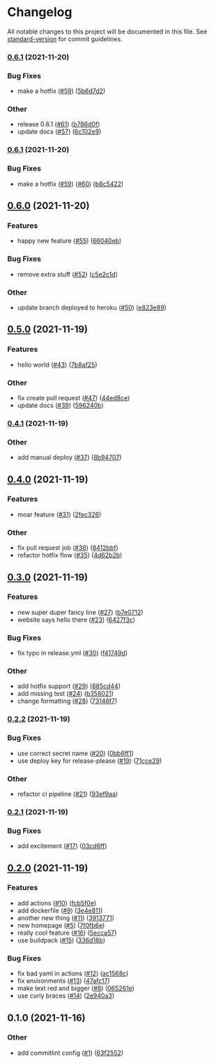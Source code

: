 # Changelog

All notable changes to this project will be documented in this file. See [standard-version](https://github.com/conventional-changelog/standard-version) for commit guidelines.

### [0.6.1](https://www.github.com/austinmitchem/eager-euler/compare/v0.6.0...v0.6.1) (2021-11-20)


### Bug Fixes

* make a hotfix ([#59](https://www.github.com/austinmitchem/eager-euler/issues/59)) ([5b6d7d2](https://www.github.com/austinmitchem/eager-euler/commit/5b6d7d21413f1982752787e8cc8aafe4cb7227f5))


### Other

* release 0.6.1 ([#61](https://www.github.com/austinmitchem/eager-euler/issues/61)) ([b786d0f](https://www.github.com/austinmitchem/eager-euler/commit/b786d0f83790e424fd9f9c9fc7319e6d2fc027d9))
* update docs ([#57](https://www.github.com/austinmitchem/eager-euler/issues/57)) ([6c102e9](https://www.github.com/austinmitchem/eager-euler/commit/6c102e9ac31bbecbce82cbbc028c2dd0cbee6600))

### [0.6.1](https://www.github.com/austinmitchem/eager-euler/compare/v0.6.0...v0.6.1) (2021-11-20)


### Bug Fixes

* make a hotfix ([#59](https://www.github.com/austinmitchem/eager-euler/issues/59)) ([#60](https://www.github.com/austinmitchem/eager-euler/issues/60)) ([b8c5422](https://www.github.com/austinmitchem/eager-euler/commit/b8c5422564b33845bdd08ee21f04b3cb9f7cd013))

## [0.6.0](https://www.github.com/austinmitchem/eager-euler/compare/v0.5.0...v0.6.0) (2021-11-20)


### Features

* happy new feature ([#55](https://www.github.com/austinmitchem/eager-euler/issues/55)) ([66040eb](https://www.github.com/austinmitchem/eager-euler/commit/66040eb80b25c9050abcab4a6f3f415476386f8d))


### Bug Fixes

* remove extra stuff ([#52](https://www.github.com/austinmitchem/eager-euler/issues/52)) ([c5e2c1d](https://www.github.com/austinmitchem/eager-euler/commit/c5e2c1d511fe578a4395e09fc9c5d2e5018d5213))


### Other

* update branch deployed to heroku ([#50](https://www.github.com/austinmitchem/eager-euler/issues/50)) ([e823e89](https://www.github.com/austinmitchem/eager-euler/commit/e823e89e3c22c42e8fc399735c3cf46d27235a0d))

## [0.5.0](https://www.github.com/austinmitchem/eager-euler/compare/v0.4.1...v0.5.0) (2021-11-19)


### Features

* hello world ([#43](https://www.github.com/austinmitchem/eager-euler/issues/43)) ([7b8af25](https://www.github.com/austinmitchem/eager-euler/commit/7b8af25cec7f287aaa6bf8995165ef3b179d53b3))


### Other

* fix create pull request ([#47](https://www.github.com/austinmitchem/eager-euler/issues/47)) ([44ed8ce](https://www.github.com/austinmitchem/eager-euler/commit/44ed8ce37e6bacd8ec42ece63af244f3e1b882ed))
* update docs ([#39](https://www.github.com/austinmitchem/eager-euler/issues/39)) ([596240b](https://www.github.com/austinmitchem/eager-euler/commit/596240b44297de899e8afd0c92f1e9c49be2241d))

### [0.4.1](https://www.github.com/austinmitchem/eager-euler/compare/v0.4.0...v0.4.1) (2021-11-19)


### Other

* add manual deploy ([#37](https://www.github.com/austinmitchem/eager-euler/issues/37)) ([8b94707](https://www.github.com/austinmitchem/eager-euler/commit/8b94707693b552ebb00f7994c6eec1b19caa7f4b))

## [0.4.0](https://www.github.com/austinmitchem/eager-euler/compare/v0.3.0...v0.4.0) (2021-11-19)


### Features

* moar feature ([#31](https://www.github.com/austinmitchem/eager-euler/issues/31)) ([2fec326](https://www.github.com/austinmitchem/eager-euler/commit/2fec326bebc2b682d96584403589da5796eb3e24))


### Other

* fix pull request job ([#36](https://www.github.com/austinmitchem/eager-euler/issues/36)) ([8412bbf](https://www.github.com/austinmitchem/eager-euler/commit/8412bbfba985da6344d03a1ab9bbbd34083d0049))
* refactor hotfix flow ([#35](https://www.github.com/austinmitchem/eager-euler/issues/35)) ([4d62b2b](https://www.github.com/austinmitchem/eager-euler/commit/4d62b2b936a08ca6c715735e6bade4fbeb3e987e))

## [0.3.0](https://www.github.com/austinmitchem/eager-euler/compare/v0.2.2...v0.3.0) (2021-11-19)


### Features

* new super duper fancy line ([#27](https://www.github.com/austinmitchem/eager-euler/issues/27)) ([b7e0712](https://www.github.com/austinmitchem/eager-euler/commit/b7e0712feeaa1b1d4afece4159fd3828fef1a8a9))
* website says hello there ([#23](https://www.github.com/austinmitchem/eager-euler/issues/23)) ([6427f3c](https://www.github.com/austinmitchem/eager-euler/commit/6427f3c72cdd6d1668565d878034205b863f246e))


### Bug Fixes

* fix typo in release.yml ([#30](https://www.github.com/austinmitchem/eager-euler/issues/30)) ([f41749d](https://www.github.com/austinmitchem/eager-euler/commit/f41749dc8680c8b66daaffa4efcfbb1f4768c573))


### Other

* add hotfix support ([#29](https://www.github.com/austinmitchem/eager-euler/issues/29)) ([885cd44](https://www.github.com/austinmitchem/eager-euler/commit/885cd444ecb8b6246440b8b9e9cc04f4c0b86fa6))
* add missing test ([#24](https://www.github.com/austinmitchem/eager-euler/issues/24)) ([b358021](https://www.github.com/austinmitchem/eager-euler/commit/b35802130be9083eef32dcc04704518f55f71e85))
* change formatting ([#28](https://www.github.com/austinmitchem/eager-euler/issues/28)) ([73146f7](https://www.github.com/austinmitchem/eager-euler/commit/73146f7bf077d844728fd08083fd2130b5eb9ec5))

### [0.2.2](https://www.github.com/austinmitchem/eager-euler/compare/v0.2.1...v0.2.2) (2021-11-19)


### Bug Fixes

* use correct secret name ([#20](https://www.github.com/austinmitchem/eager-euler/issues/20)) ([0bb6ff1](https://www.github.com/austinmitchem/eager-euler/commit/0bb6ff12ce2a77beda1f04a46979819fe6e006b8))
* use deploy key for release-please ([#19](https://www.github.com/austinmitchem/eager-euler/issues/19)) ([71cce29](https://www.github.com/austinmitchem/eager-euler/commit/71cce29f0634c47d087bc7af846eca913a7c8078))


### Other

* refactor ci pipeline ([#21](https://www.github.com/austinmitchem/eager-euler/issues/21)) ([93ef9aa](https://www.github.com/austinmitchem/eager-euler/commit/93ef9aa2cc7baae8557ef8f912dd41edb07d4882))

### [0.2.1](https://www.github.com/austinmitchem/eager-euler/compare/v0.2.0...v0.2.1) (2021-11-19)


### Bug Fixes

* add excitement ([#17](https://www.github.com/austinmitchem/eager-euler/issues/17)) ([03cd6ff](https://www.github.com/austinmitchem/eager-euler/commit/03cd6ff349b9895799f4b0c41ba9a71f1c6aef07))

## [0.2.0](https://www.github.com/austinmitchem/eager-euler/compare/v0.1.0...v0.2.0) (2021-11-19)


### Features

* add actions ([#10](https://www.github.com/austinmitchem/eager-euler/issues/10)) ([fcb5f0e](https://www.github.com/austinmitchem/eager-euler/commit/fcb5f0e6112b353f41eeafddbcf9551a549bb3d5))
* add dockerfile ([#9](https://www.github.com/austinmitchem/eager-euler/issues/9)) ([3e4e811](https://www.github.com/austinmitchem/eager-euler/commit/3e4e8115d755a43feda66c3a1d84e58d621bdbd2))
* another new thing ([#11](https://www.github.com/austinmitchem/eager-euler/issues/11)) ([3913771](https://www.github.com/austinmitchem/eager-euler/commit/391377185c34a35a6d81a4848d13cb7cdc227dc3))
* new homepage ([#5](https://www.github.com/austinmitchem/eager-euler/issues/5)) ([7f0fb6e](https://www.github.com/austinmitchem/eager-euler/commit/7f0fb6e99a2904d42f22c2088ac63f22948c533b))
* really cool feature ([#16](https://www.github.com/austinmitchem/eager-euler/issues/16)) ([5ecca57](https://www.github.com/austinmitchem/eager-euler/commit/5ecca57fbf6df22f392f87d02f83b1cb3c976515))
* use buildpack ([#15](https://www.github.com/austinmitchem/eager-euler/issues/15)) ([336d18b](https://www.github.com/austinmitchem/eager-euler/commit/336d18be772a4ae28ad2b74775f65c4ef2096feb))


### Bug Fixes

* fix bad yaml in actions ([#12](https://www.github.com/austinmitchem/eager-euler/issues/12)) ([ac1568c](https://www.github.com/austinmitchem/eager-euler/commit/ac1568c6ba87a75fa2d48942043c60e003661ca2))
* fix environments ([#13](https://www.github.com/austinmitchem/eager-euler/issues/13)) ([47afc17](https://www.github.com/austinmitchem/eager-euler/commit/47afc175810c6ab0099ee282870a9bb735de7baa))
* make text red and bigger ([#8](https://www.github.com/austinmitchem/eager-euler/issues/8)) ([065261e](https://www.github.com/austinmitchem/eager-euler/commit/065261ed7d1eb3f784d74ed83349ce63bf51783d))
* use curly braces ([#14](https://www.github.com/austinmitchem/eager-euler/issues/14)) ([2e940a3](https://www.github.com/austinmitchem/eager-euler/commit/2e940a332d1096e65a764bae72685f8e4ae211a2))

## 0.1.0 (2021-11-16)


### Other

* add commitlint config ([#1](https://github.com/austinmitchem/eager-euler/issues/1)) ([63f2552](https://github.com/austinmitchem/eager-euler/commit/63f2552b27c2c58588aaa3fc4ca2d6416ab85ed0))
